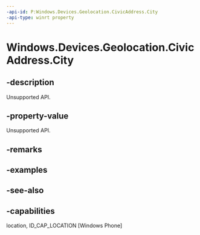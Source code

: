 ----api-id: P:Windows.Devices.Geolocation.CivicAddress.City
-api-type: winrt property
---<!-- Property syntaxpublic string City { get; }--># Windows.Devices.Geolocation.CivicAddress.City## -descriptionUnsupported API.## -property-valueUnsupported API.## -remarks## -examples## -see-also## -capabilitieslocation, ID_CAP_LOCATION [Windows Phone]